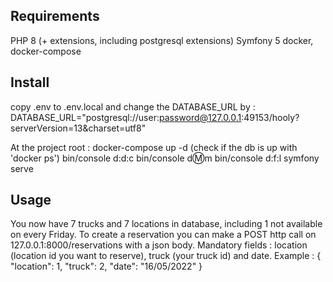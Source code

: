 ## Requirements ##
PHP 8 (+ extensions, including postgresql extensions)
Symfony 5
docker, docker-compose

## Install ##
copy .env to .env.local and change the DATABASE_URL by :
DATABASE_URL="postgresql://user:password@127.0.0.1:49153/hooly?serverVersion=13&charset=utf8"

At the project root :
docker-compose up -d (check if the db is up with 'docker ps')
bin/console d:d:c
bin/console d:m:m
bin/console d:f:l
symfony serve

## Usage ##
You now have 7 trucks and 7 locations in database, including 1 not available on every Friday.
To create a reservation you can make a POST http call on 127.0.0.1:8000/reservations with a json body. Mandatory fields : location (location id you want to reserve), truck (your truck id) and date.
Example :
{
    "location": 1,
    "truck": 2,
    "date": "16/05/2022"
}